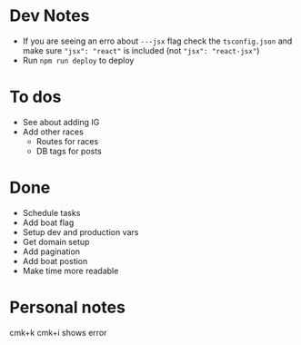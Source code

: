 # Dev Notes
- If you are seeing an erro about `---jsx` flag check the `tsconfig.json` and make sure `"jsx": "react"` is included (not `"jsx": "react-jsx"`)
- Run `npm run deploy` to deploy

# To dos
 - See about adding IG
 - Add other races
    - Routes for races
    - DB tags for posts
 
# Done
 - Schedule tasks
 - Add boat flag
 - Setup dev and production vars
 - Get domain setup
 - Add pagination
 - Add boat postion
 - Make time more readable

# Personal notes
cmk+k cmk+i shows error